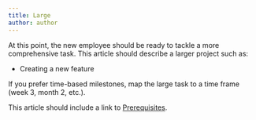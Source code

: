 ```yaml
---
title: Large
author: author
---
```


At this point, the new employee should be ready to tackle a more comprehensive task. This article should describe a larger project such as:

* Creating a new feature

If you prefer time-based milestones, map the large task to a time frame (week 3, month 2, etc.).

This article should include a link to [Prerequisites]({{sitebase.url}}/dev-environment-setup/#prerequisites).
